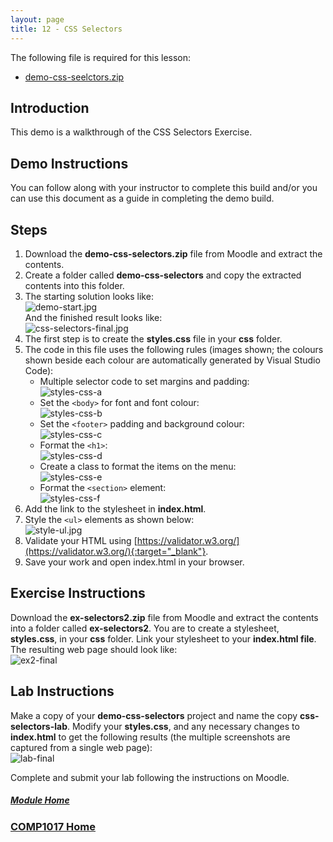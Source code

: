 ```yaml
---
layout: page
title: 12 - CSS Selectors
---
```

The following file is required for this lesson:

* [demo-css-seelctors.zip](files/demo-css-seelctors.zip)

## Introduction
This demo is a walkthrough of the CSS Selectors Exercise.

## Demo Instructions
You can follow along with your instructor to complete this build and/or you can use this document as a guide in completing the demo build.

## Steps
1. Download the **demo-css-selectors.zip** file from Moodle and extract the contents.
2. Create a folder called **demo-css-selectors** and copy the extracted contents into this folder.
3. The starting solution looks like:<br>
![demo-start.jpg](files/demo-start.jpg)<br>
And the finished result looks like:<br>
![css-selectors-final.jpg](files/demo-final.jpg)
4. The first step is to create the **styles.css** file in your **css** folder.
5. The code in this file uses the following rules (images shown; the colours shown beside each colour are automatically generated by Visual Studio Code):
    *  Multiple selector code to set margins and padding:<br>
       ![styles-css-a](files/styles-css-a.jpg)
    *  Set the `<body>` for font and font colour:<br>
       ![styles-css-b](files/styles-css-b.jpg)
    *  Set the `<footer>` padding and background colour:<br>
       ![styles-css-c](files/styles-css-c.jpg)
    *  Format the `<h1>`:<br>
       ![styles-css-d](files/styles-css-d.jpg)
    *  Create a class to format the items on the menu:<br>
       ![styles-css-e](files/styles-css-e.jpg)
    *  Format the `<section>` element:<br>
       ![styles-css-f](files/styles-css-f.jpg)
6. Add the link to the stylesheet in **index.html**.
7. Style the `<ul>` elements as shown below:<br>
![style-ul.jpg](files/style-ul.jpg)
8. Validate your HTML using [https://validator.w3.org/](https://validator.w3.org/){:target="_blank"}.
9. Save your work and open index.html in your browser.

## Exercise Instructions
Download the **ex-selectors2.zip** file from Moodle and extract the contents into a folder called **ex-selectors2**. You are to create a stylesheet, **styles.css**, in your **css** folder. Link your stylesheet to your **index.html file**. The resulting web page should look like:<br>
![ex2-final](files/ex2-final.jpg)

## Lab Instructions
Make a copy of your **demo-css-selectors** project and name the copy **css-selectors-lab**. Modify your **styles.css**, and any necessary changes to **index.html** to get the following results (the multiple screenshots are captured from a single web page):<br>
![lab-final](files/lab-final.jpg)

Complete and submit your lab following the instructions on Moodle.

##### [Module Home](../)
### [COMP1017 Home](../../)